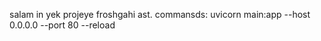 salam in yek projeye froshgahi ast.
commansds:
    uvicorn main:app --host 0.0.0.0 --port 80 --reload 
